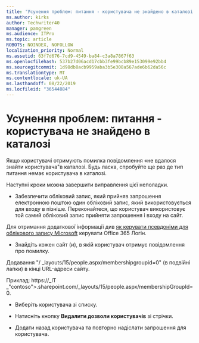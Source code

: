 ```yaml
---
title: 'Усунення проблем: питання - користувача не знайдено в каталозі'
ms.author: kirks
author: Techwriter40
manager: pamgreen
ms.audience: ITPro
ms.topic: article
ROBOTS: NOINDEX, NOFOLLOW
localization_priority: Normal
ms.assetid: 63f7d676-7cd9-4549-ba84-c3a8a7867f63
ms.openlocfilehash: 537b27d06acd17cbb3fe99bcb89e153099e92bb4
ms.sourcegitcommit: 1d98db8acb9959aba3b5e308a567ade6b62da56c
ms.translationtype: MT
ms.contentlocale: uk-UA
ms.lasthandoff: 08/22/2019
ms.locfileid: "36544884"
---
```

# <a name="troubleshoot-issue---user-not-found-in-directory"></a>Усунення проблем: питання - користувача не знайдено в каталозі

Якщо користувачі отримують помилка повідомлення «не вдалося знайти користувача"в каталозі. Будь ласка, спробуйте ще раз де тип питання немає користувача в каталозі.

Наступні кроки можна завершити виправлення цієї неполадки.

- Забезпечити обліковий запис, який прийняв запрошення електронною поштою один обліковий запис, який використовується для входу в пізніше. Переконайтеся, що користувач використовує той самий обліковий запис прийняти запрошення і входу на сайт. 

Для отримання додаткової інформації див [як керувати псевдоніми для облікового запису Microsoft</a> керувати Office 365 Логін](https://support.microsoft.com/help/12407/microsoft-account-how-to-manage-aliases). 

- Знайдіть кожен сайт (и), в якій користувач отримує повідомлення про помилку. 

Додавання "/ _layouts/15/people.aspx/membershipgroupid=0" (в подвійні лапки) в кінці URL-адреси сайту. 

Приклад: https://_lT _"contoso">.sharepoint.com/_layouts/15/people.aspx/membershipGroupId=0.

- Виберіть користувача зі списку.

- Натисніть кнопку **Видалити дозволи користувачів** зі стрічки. 
-  Додати назад користувача та повторно надіслати запрошення для користувача.

